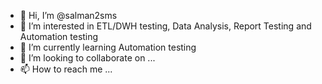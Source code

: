 - 👋 Hi, I’m @salman2sms
- 👀 I’m interested in ETL/DWH testing, Data Analysis, Report Testing and Automation testing
- 🌱 I’m currently learning Automation testing
- 💞️ I’m looking to collaborate on ...
- 📫 How to reach me ...

<!---
salman2sms/salman2sms is a ✨ special ✨ repository because its `README.md` (this file) appears on your GitHub profile.
You can click the Preview link to take a look at your changes.
--->
